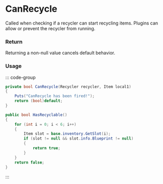# CanRecycle
<Badge type="info" text="Crafting"/>[<Badge type="danger" text="Carbon Compatible"/>](https://github.com/CarbonCommunity/Carbon)[<Badge type="warning" text="Oxide Compatible"/>](https://github.com/OxideMod/Oxide.Rust)
Called when checking if a recycler can start recycling items. Plugins can allow or prevent the recycler from running.

### Return
Returning a non-null value cancels default behavior.

### Usage
::: code-group
```csharp [Example]
private bool CanRecycle(Recycler recycler, Item local1)
{
	Puts("CanRecycle has been fired!");
	return (bool)default;
}
```
```csharp [Source — Assembly-CSharp @ Recycler]
public bool HasRecyclable()
{
	for (int i = 0; i < 6; i++)
	{
		Item slot = base.inventory.GetSlot(i);
		if (slot != null && slot.info.Blueprint != null)
		{
			return true;
		}
	}
	return false;
}

```
:::
